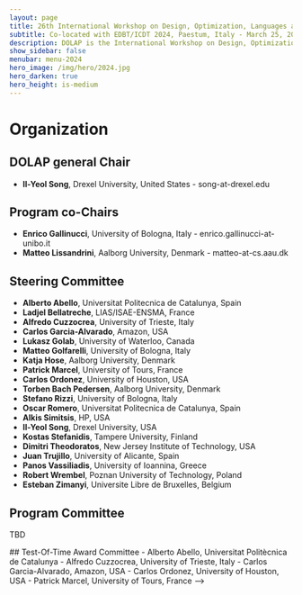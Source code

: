 ```yaml
---
layout: page
title: 26th International Workshop on Design, Optimization, Languages and Analytical Processing of Big Data
subtitle: Co-located with EDBT/ICDT 2024, Paestum, Italy - March 25, 2024
description: DOLAP is the International Workshop on Design, Optimization, Languages and Analytical Processing of Big Data. The 26th edition of the workshop is co-located with the EDBT/ICDT 2024 conference and takes place in Paestum, Italy, on March 25, 2024.
show_sidebar: false
menubar: menu-2024
hero_image: /img/hero/2024.jpg
hero_darken: true
hero_height: is-medium
---
```


# Organization

## DOLAP general Chair

- **Il-Yeol Song**, Drexel University, United States - song-at-drexel.edu 

## Program co-Chairs

- **Enrico Gallinucci**, University of Bologna, Italy - enrico.gallinucci-at-unibo.it
- **Matteo Lissandrini**, Aalborg University, Denmark - matteo-at-cs.aau.dk

## Steering Committee

- **Alberto Abello**, Universitat Politecnica de Catalunya, Spain
- **Ladjel Bellatreche**, LIAS/ISAE-ENSMA, France
- **Alfredo Cuzzocrea**, University of Trieste, Italy
- **Carlos Garcia-Alvarado**, Amazon, USA
- **Lukasz Golab**, University of Waterloo, Canada
- **Matteo Golfarelli**, University of Bologna, Italy
- **Katja Hose**, Aalborg University, Denmark
- **Patrick Marcel**, University of Tours, France
- **Carlos Ordonez**, University of Houston, USA
- **Torben Bach Pedersen**, Aalborg University, Denmark
- **Stefano Rizzi**, University of Bologna, Italy
- **Oscar Romero**, Universitat Politecnica de Catalunya, Spain
- **Alkis Simitsis**, HP, USA
- **Il-Yeol Song**, Drexel University, USA
- **Kostas Stefanidis**, Tampere University, Finland
- **Dimitri Theodoratos**, New Jersey Institute of Technology, USA
- **Juan Trujillo**, University of Alicante, Spain
- **Panos Vassiliadis**, University of Ioannina, Greece
- **Robert Wrembel**, Poznan University of Technology, Poland
- **Esteban Zimanyi**, Universite Libre de Bruxelles, Belgium

## Program Committee

TBD

<!--
- Alberto Abello, Universitat Politècnica de Catalunya
- Julien Aligon, Université de Toulouse
- Sandro Bimonte, INRAE
- Lei Cao, The University of Arizona 
- Tania Cerquitelli, Politecnico di Torino
- Silvia Chiusano, Politecnico di Torino
- Jérôme Darmont, Université de Lyon
- Karen Davis, Miami University
- Vasilis Efthymiou, ICS-FORTH
- Fadila Fadila, ERIC Lab, Lyon University
- Matteo Francia, University of Bologna
- Johann Gamper, Free University of Bozen-Bolzano
- Matteo Golfarelli, University of Bologna
- Marcin Gorawski, Silesian University of Technology
- Le Gruenwald, The University of Oklahoma
- Petar Jovanovic, Universitat Politècnica De Catalunya - Barcelona Tech
- Georgia Koutrika, Athena Research Center
- Nicolas Labroche, Universite François-Rabelais, Tours
- Daniel Lemire, LICEF Research Center, Université du Québec
- Matteo Lissandrini, Aalborg University
- Jose-Norberto Mazon, Universidad de Alicante
- Rokia Missaoui, LARIM, UQO
- Kjetil Nørvåg, Norwegian University of Science and Technology
- Carlos Ordonez, University of Houston
- Torben Bach Pedersen, Aalborg University
- Evaggelia Pitoura, University of Ioannina 
- Oscar Romero, Universitat Politècnica de Catalunya 
- Dimitris Sacharidis, ULB 
- Mohamed Sharaf, United Arab Emirates University
- Alkis Simitsis, Athena Research Center
- Arash Termehchy, Oregon State University
- Olivier Teste, IRIT
- Dimitri Theodoratos, NJIT
- Maik Thiele, HTW Dresden
- Christian Thomsen, Aalborg University 
- Goce Trajcevski, Iowa State University
- Juan Trujillo, University of Alicante
- Katerina Tzompanaki, CY Cergy Paris University
- Panos, Vassiliadis, University of Ioannina 
- Robert Wrembel, Poznan Unviersity of Technology
-->

<!-->
## Test-Of-Time Award Committee

- Alberto Abello, Universitat Politècnica de Catalunya
- Alfredo Cuzzocrea, University of Trieste, Italy
- Carlos Garcia-Alvarado, Amazon, USA
- Carlos Ordonez, University of Houston, USA
- Patrick Marcel, University of Tours, France
-->